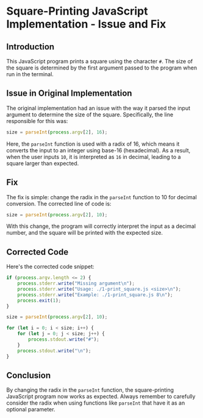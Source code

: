 # Square-Printing JavaScript Implementation - Issue and Fix

## Introduction

This JavaScript program prints a square using the character `#`. The size of the square is determined by the first argument passed to the program when run in the terminal.

## Issue in Original Implementation

The original implementation had an issue with the way it parsed the input argument to determine the size of the square. Specifically, the line responsible for this was:

```javascript
size = parseInt(process.argv[2], 16);
```

Here, the `parseInt` function is used with a radix of 16, which means it converts the input to an integer using base-16 (hexadecimal). As a result, when the user inputs `10`, it is interpreted as `16` in decimal, leading to a square larger than expected.

## Fix

The fix is simple: change the radix in the `parseInt` function to 10 for decimal conversion. The corrected line of code is:

```javascript
size = parseInt(process.argv[2], 10);
```

With this change, the program will correctly interpret the input as a decimal number, and the square will be printed with the expected size.

## Corrected Code

Here's the corrected code snippet:

```javascript
if (process.argv.length <= 2) {
    process.stderr.write("Missing argument\n");
    process.stderr.write("Usage: ./1-print_square.js <size>\n");
    process.stderr.write("Example: ./1-print_square.js 8\n");
    process.exit(1);
}

size = parseInt(process.argv[2], 10);

for (let i = 0; i < size; i++) {
    for (let j = 0; j < size; j++) {
        process.stdout.write("#");
    }
    process.stdout.write("\n");
}
```

## Conclusion

By changing the radix in the `parseInt` function, the square-printing JavaScript program now works as expected. Always remember to carefully consider the radix when using functions like `parseInt` that have it as an optional parameter.
